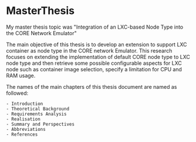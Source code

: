 # MasterThesis

My master thesis topic was "Integration of an LXC-based Node Type into the CORE Network Emulator"

The main objective of this thesis is to develop an extension to support LXC container as node type in the CORE network Emulator. This research focuses on extending the implementation of default CORE node type to LXC node type and then retrieve some possible configurable aspects for LXC node such as container image selection, specify a limitation for CPU and RAM usage.

The names of the main chapters of this thesis document are named as followed:

```
- Introduction
- Theoretical Background
- Requirements Analysis
- Realisation
- Summary and Perspectives
- Abbreviations
- References

```

